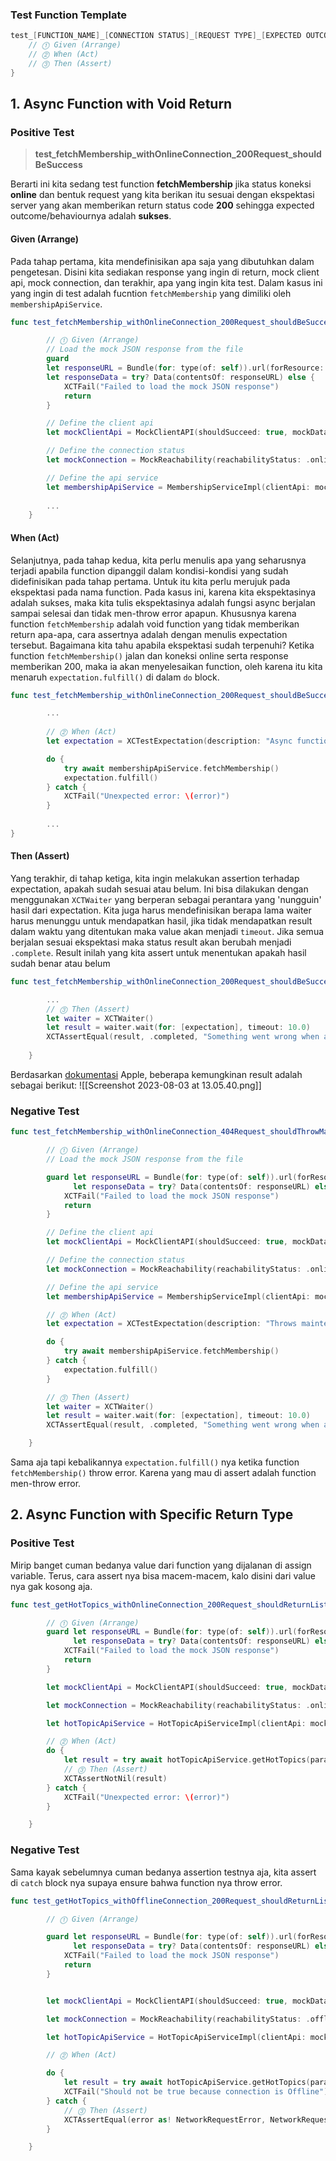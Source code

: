 ### Test Function Template 
```swift
test_[FUNCTION_NAME]_[CONNECTION STATUS]_[REQUEST TYPE]_[EXPECTED OUTCOME] () {
	// ⓵ Given (Arrange)
	// ⓶ When (Act)
	// ⓷ Then (Assert)
}
```

## 1. Async Function with Void Return

### Positive Test
> **test_fetchMembership_withOnlineConnection_200Request_shouldBeSuccess**

Berarti ini kita sedang test function **fetchMembership** jika status koneksi **online** dan bentuk request yang kita berikan itu sesuai dengan ekspektasi server yang akan memberikan return status code **200** sehingga expected outcome/behaviournya adalah **sukses**.
#### Given (Arrange)
Pada tahap pertama, kita mendefinisikan apa saja yang dibutuhkan dalam pengetesan. Disini kita sediakan response yang ingin di return, mock client api, mock connection, dan terakhir, apa yang ingin kita test. Dalam kasus ini yang ingin di test adalah fucntion `fetchMembership` yang dimiliki oleh `membershipApiService`. 

```swift
func test_fetchMembership_withOnlineConnection_200Request_shouldBeSuccess() async throws {

        // ⓵ Given (Arrange)
        // Load the mock JSON response from the file
        guard 
        let responseURL = Bundle(for: type(of: self)).url(forResource: "CheckSubscriptionResponse_200", withExtension: "json"),
        let responseData = try? Data(contentsOf: responseURL) else {
	        XCTFail("Failed to load the mock JSON response")
            return
        }

        // Define the client api
        let mockClientApi = MockClientAPI(shouldSucceed: true, mockData: responseData)

        // Define the connection status
        let mockConnection = MockReachability(reachabilityStatus: .online(.wiFi))

        // Define the api service
        let membershipApiService = MembershipServiceImpl(clientApi: mockClientApi, connection: mockConnection)
        
        ...
    }
```

#### When (Act)
Selanjutnya, pada tahap kedua, kita perlu menulis apa yang seharusnya terjadi apabila function dipanggil dalam kondisi-kondisi yang sudah didefinisikan pada tahap pertama. Untuk itu kita perlu merujuk pada ekspektasi pada nama function. Pada kasus ini, karena kita ekspektasinya adalah sukses, maka kita tulis ekspektasinya adalah fungsi async berjalan sampai selesai dan tidak men-throw error apapun. Khususnya karena function `fetchMembership` adalah void function yang tidak memberikan return apa-apa, cara assertnya adalah dengan menulis expectation tersebut. Bagaimana kita tahu apabila ekspektasi sudah terpenuhi? Ketika function `fetchMembership()` jalan dan koneksi online serta response memberikan 200, maka ia akan menyelesaikan function, oleh karena itu kita menaruh `expectation.fulfill()` di dalam `do` block. 

```swift
func test_fetchMembership_withOnlineConnection_200Request_shouldBeSuccess() async throws {

        ...
        
        // ⓶ When (Act)
        let expectation = XCTestExpectation(description: "Async function completes and throws no error")

        do {
            try await membershipApiService.fetchMembership()
            expectation.fulfill()
        } catch {
            XCTFail("Unexpected error: \(error)")
        }
        
        ...
}
```

#### Then (Assert)
Yang terakhir, di tahap ketiga, kita ingin melakukan assertion terhadap expectation, apakah sudah sesuai atau belum. Ini bisa dilakukan dengan menggunakan `XCTWaiter` yang berperan sebagai perantara yang 'nungguin' hasil dari expectation. Kita juga harus mendefinisikan berapa lama waiter harus menunggu untuk mendapatkan hasil, jika tidak mendapatkan result dalam waktu yang ditentukan maka value akan menjadi `timeout`. Jika semua berjalan sesuai ekspektasi maka status result akan berubah menjadi `.complete`. Result inilah yang kita assert untuk menentukan apakah hasil sudah benar atau belum

```swift
func test_fetchMembership_withOnlineConnection_200Request_shouldBeSuccess() async throws {

        ...
        // ⓷ Then (Assert)
        let waiter = XCTWaiter()
        let result = waiter.wait(for: [expectation], timeout: 10.0)
        XCTAssertEqual(result, .completed, "Something went wrong when asserting \(result)")
        
    }
```

Berdasarkan [dokumentasi](https://developer.apple.com/documentation/xctest/xctwaiter/result) Apple, beberapa kemungkinan result adalah sebagai berikut:
![[Screenshot 2023-08-03 at 13.05.40.png]]

### Negative Test

```swift
func test_fetchMembership_withOnlineConnection_404Request_shouldThrowMaintenance() async throws {

        // ⓵ Given (Arrange)
        // Load the mock JSON response from the file

        guard let responseURL = Bundle(for: type(of: self)).url(forResource: "CheckSubscriptionResponse_404", withExtension: "json"),
              let responseData = try? Data(contentsOf: responseURL) else {
            XCTFail("Failed to load the mock JSON response")
            return
        }

        // Define the client api
        let mockClientApi = MockClientAPI(shouldSucceed: true, mockData: responseData)

        // Define the connection status
        let mockConnection = MockReachability(reachabilityStatus: .online(.wiFi))

        // Define the api service
        let membershipApiService = MembershipServiceImpl(clientApi: mockClientApi, connection: mockConnection)

        // ⓶ When (Act)
        let expectation = XCTestExpectation(description: "Throws maintenance error")

        do {
            try await membershipApiService.fetchMembership()
        } catch {
            expectation.fulfill()
        }

        // ⓷ Then (Assert)
        let waiter = XCTWaiter()
        let result = waiter.wait(for: [expectation], timeout: 10.0)
        XCTAssertEqual(result, .completed, "Something went wrong when asserting \(result)")

    }
```

Sama aja tapi kebalikannya `expectation.fulfill()` nya ketika function `fetchMembership()` throw error. Karena yang mau di assert adalah function men-throw error.
## 2. Async Function with Specific Return Type 
### Positive Test
Mirip banget cuman bedanya value dari function yang dijalanan di assign variable. Terus, cara assert nya bisa macem-macem, kalo disini dari value nya gak kosong aja.
```swift
func test_getHotTopics_withOnlineConnection_200Request_shouldReturnList() async throws {

        // ⓵ Given (Arrange)
        guard let responseURL = Bundle(for: type(of: self)).url(forResource: "HotTopicResponse_200", withExtension: "json"),
              let responseData = try? Data(contentsOf: responseURL) else {
            XCTFail("Failed to load the mock JSON response")
            return
        }

        let mockClientApi = MockClientAPI(shouldSucceed: true, mockData: responseData)

        let mockConnection = MockReachability(reachabilityStatus: .online(.wiFi))

        let hotTopicApiService = HotTopicApiServiceImpl(clientApi: mockClientApi, connection: mockConnection)

        // ⓶ When (Act)
        do {
            let result = try await hotTopicApiService.getHotTopics(param: "")
            // ⓷ Then (Assert)
            XCTAssertNotNil(result)
        } catch {
            XCTFail("Unexpected error: \(error)")
        }

    }
```
### Negative Test
Sama kayak sebelumnya cuman bedanya assertion testnya aja, kita assert di `catch` block nya supaya ensure bahwa function nya throw error.
```swift
func test_getHotTopics_withOfflineConnection_200Request_shouldReturnList() async throws {

        // ⓵ Given (Arrange)

        guard let responseURL = Bundle(for: type(of: self)).url(forResource: "HotTopicResponse_200", withExtension: "json"),
              let responseData = try? Data(contentsOf: responseURL) else {
            XCTFail("Failed to load the mock JSON response")
            return
        }


        let mockClientApi = MockClientAPI(shouldSucceed: true, mockData: responseData)

        let mockConnection = MockReachability(reachabilityStatus: .offline)

        let hotTopicApiService = HotTopicApiServiceImpl(clientApi: mockClientApi, connection: mockConnection)

        // ⓶ When (Act)

        do {
            let result = try await hotTopicApiService.getHotTopics(param: "")
            XCTFail("Should not be true because connection is Offline")
        } catch {
            // ⓷ Then (Assert)
            XCTAssertEqual(error as! NetworkRequestError, NetworkRequestError.offline)
        }

    }
```

